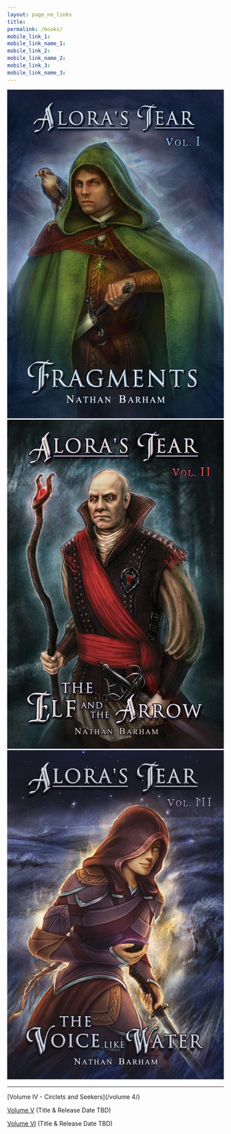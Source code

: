 ```yaml
---
layout: page_no_links
title: 
permalink: /books/
mobile_link_1:
mobile_link_name_1:
mobile_link_2: 
mobile_link_name_2: 
mobile_link_3: 
mobile_link_name_3: 
---
```


<center>
<a href="/books/fragments/"><img class="books-page" src="/assets/images/fragments.jpg" alt="Fragments Cover"></a>
<a href="/books/the elf and the arrow/"><img class="books-page" src="/assets/images/the elf and the arrow.jpg" alt="The Elf and the Arrow Cover"></a>
<a href="/books/the voice like water/"><img class="books-page-last" src="/assets/images/the voice like water.jpg" alt="The Voice like Water Cover" style="padding-right: 5px;"></a>
</center>

----

[Volume IV - Circlets and Seekers](/volume 4/)

[Volume V](/books/) (Title & Release Date TBD)

[Volume VI](/books/) (Title & Release Date TBD)
